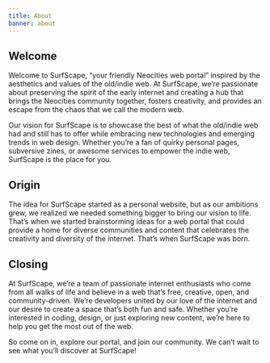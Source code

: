 ```yaml
---
title: About
banner: about
---
```


## Welcome

Welcome to SurfScape, “your friendly Neocities web portal” inspired by the aesthetics and values of the old/indie web. At SurfScape, we’re passionate about preserving the spirit of the early internet and creating a hub that brings the Neocities community together, fosters creativity, and provides an escape from the chaos that we call the modern web.

Our vision for SurfScape is to showcase the best of what the old/indie web had and still has to offer while embracing new technologies and emerging trends in web design. Whether you’re a fan of quirky personal pages, subversive zines, or awesome services to empower the indie web, SurfScape is the place for you.

## Origin

The idea for SurfScape started as a personal website, but as our ambitions grew, we realized we needed something bigger to bring our vision to life. That’s when we started brainstorming ideas for a web portal that could provide a home for diverse communities and content that celebrates the creativity and diversity of the internet. That’s when SurfScape was born.

## Closing

At SurfScape, we’re a team of passionate internet enthusiasts who come from all walks of life and believe in a web that’s free, creative, open, and community-driven. We’re developers united by our love of the internet and our desire to create a space that’s both fun and safe. Whether you’re interested in coding, design, or just exploring new content, we’re here to help you get the most out of the web.

So come on in, explore our portal, and join our community. We can’t wait to see what you’ll discover at SurfScape!
